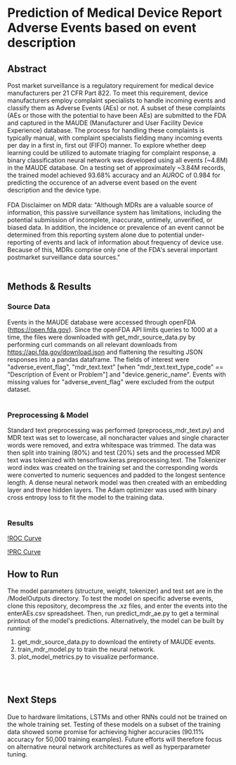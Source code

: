 # Prediction of Medical Device Report Adverse Events based on event description
## Abstract
Post market surveillance is a regulatory requirement for medical device manufacturers per 21 CFR Part 822.  To meet this requirement, device manufacturers employ complaint specialists to handle incoming events and classify them as Adverse Events (AEs) or not.  A subset of these complaints (AEs or those with the potential to have been AEs) are submitted to the FDA and captured in the MAUDE (Manufacturer and User Facility Device Experience) database.  The process for handling these complaints is typically manual, with complaint specialists fielding many incoming events per day in a first in, first out (FIFO) manner.  To explore whether deep learning could be utilized to automate triaging for complaint response, a binary classification neural network was developed using all events (~4.8M) in the MAUDE database.  On a testing set of approximately ~3.84M records, the trained model achieved 93.68% accuracy and an AUROC of 0.984 for predicting the occurence of an adverse event based on the event description and the device type.
<br/>
<br/>
FDA Disclaimer on MDR data: "Although MDRs are a valuable source of information, this passive surveillance system has limitations, including the potential submission of incomplete, inaccurate, untimely, unverified, or biased data. In addition, the incidence or prevalence of an event cannot be determined from this reporting system alone due to potential under-reporting of events and lack of information about frequency of device use. Because of this, MDRs comprise only one of the FDA's several important postmarket surveillance data sources." 
<br/>
<br/>

## Methods & Results
### Source Data
Events in the MAUDE database were accessed through openFDA (https://open.fda.gov).  Since the openFDA API limits queries to 1000 at a time, the files were downloaded with get_mdr_source_data.py by performing curl commands on all relevant downloads from https://api.fda.gov/download.json and flattening the resulting JSON responses into a pandas dataframe.  The fields of interest were "adverse_event_flag", "mdr_text.text" [when "mdr_text.text_type_code" == "Description of Event or Problem"] and "device.generic_name".  Events with missing values for "adverse_event_flag" were excluded from the output dataset.
<br/>
<br/>

### Preprocessing & Model
Standard text preprocessing was performed (preprocess_mdr_text.py) and MDR text was set to lowercase, all noncharacter values and single character words were removed, and extra whitespace was trimmed.  The data was then split into training (80%) and test (20%) sets and the processed MDR text was tokenized with tensorflow.keras.preprocessing.text.  The Tokenizer word index was created on the training set and the corresponding words were converted to numeric sequences and padded to the longest sentence length.  A dense neural network model was then created with an embedding layer and three hidden layers.  The Adam optimizer was used with binary cross entropy loss to fit the model to the training data.
<br/>
<br/>

### Results
[!ROC Curve](/Graphics/roc_curve.png)


[!PRC Curve](/Graphics/prc_curve.png)

## How to Run
The model parameters (structure, weight, tokenizer) and test set are in the /ModelOutputs directory.  To test the model on specific adverse events, clone this repository, decompress the .xz files, and enter the events into the enterAEs.csv spreadsheet.  Then, run predict_mdr_ae.py to get a terminal printout of the model's predictions.  Alternatively, the model can be built by running:
1. get_mdr_source_data.py to download the entirety of MAUDE events.
2. train_mdr_model.py to train the neural network.
3. plot_model_metrics.py to visualize performance.
<br/>
<br/>

## Next Steps
Due to hardware limitations, LSTMs and other RNNs could not be trained on the whole training set.  Testing of these models on a subset of the training data showed some promise for achieving higher accuracies (90.11% accuracy for 50,000 training examples).  Future efforts will therefore focus on alternative neural network architectures as well as hyperparameter tuning.

